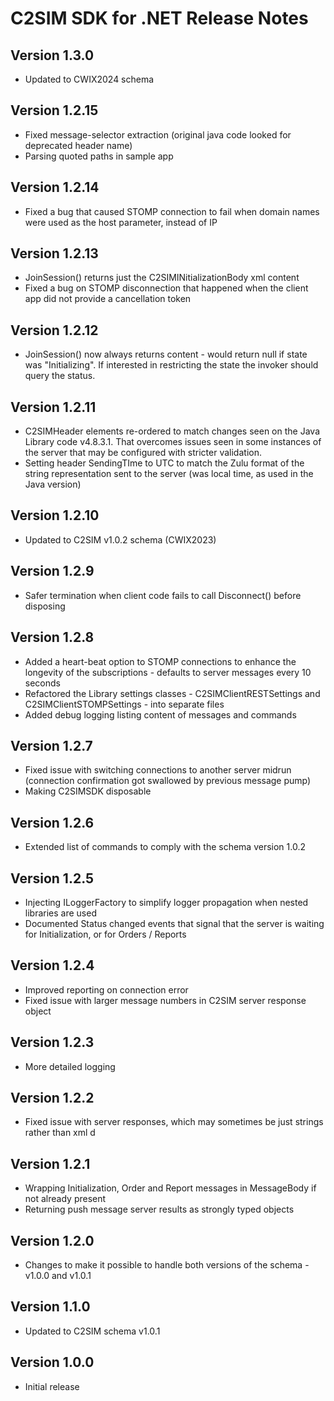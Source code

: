 # C2SIM SDK for .NET Release Notes

## Version 1.3.0
* Updated to CWIX2024 schema

## Version 1.2.15
* Fixed message-selector extraction (original java code looked for deprecated header name)
* Parsing quoted paths in sample app

## Version 1.2.14
* Fixed a bug that caused STOMP connection to fail when domain names were used as the host parameter, instead of IP

## Version 1.2.13
* JoinSession() returns just the C2SIMINitializationBody xml content
* Fixed a bug on STOMP disconnection that happened when the client app did not provide a cancellation token

## Version 1.2.12
* JoinSession() now always returns content - would return null if state was "Initializing". 
If interested in restricting the state the invoker should query the status.  

## Version 1.2.11
* C2SIMHeader elements re-ordered to match changes seen on the Java Library code v4.8.3.1.
That overcomes issues seen in some instances of the server that may be configured with stricter validation.
* Setting header SendingTIme to UTC to match the Zulu format of the string representation sent to the server (was local time, as used in the Java version)

## Version 1.2.10
* Updated to C2SIM v1.0.2 schema (CWIX2023)

## Version 1.2.9
* Safer termination when client code fails to call Disconnect() before disposing

## Version 1.2.8
* Added a heart-beat option to STOMP connections to enhance the longevity of the subscriptions - defaults to server messages every 10 seconds
* Refactored the Library settings classes - C2SIMClientRESTSettings and C2SIMClientSTOMPSettings - into separate files
* Added debug logging listing content of messages and commands

## Version 1.2.7
* Fixed issue with switching connections to another server midrun (connection confirmation got swallowed by previous message pump)
* Making C2SIMSDK disposable

## Version 1.2.6
* Extended list of commands to comply with the schema version 1.0.2

## Version 1.2.5
* Injecting ILoggerFactory to simplify logger propagation when nested libraries are used
* Documented Status changed events that signal that the server is waiting for Initialization, or for Orders / Reports

## Version 1.2.4
* Improved reporting on connection error
* Fixed issue with larger message numbers in C2SIM server response object

## Version 1.2.3
*  More detailed logging
    
## Version 1.2.2
* Fixed issue with server responses, which may sometimes be just strings rather than xml d

## Version 1.2.1

* Wrapping Initialization, Order and Report messages in MessageBody if not already present
* Returning push message server results as strongly typed  objects

## Version 1.2.0

* Changes to make it possible to handle both versions of the schema - v1.0.0 and v1.0.1

## Version 1.1.0

* Updated to C2SIM schema v1.0.1

## Version 1.0.0

* Initial release